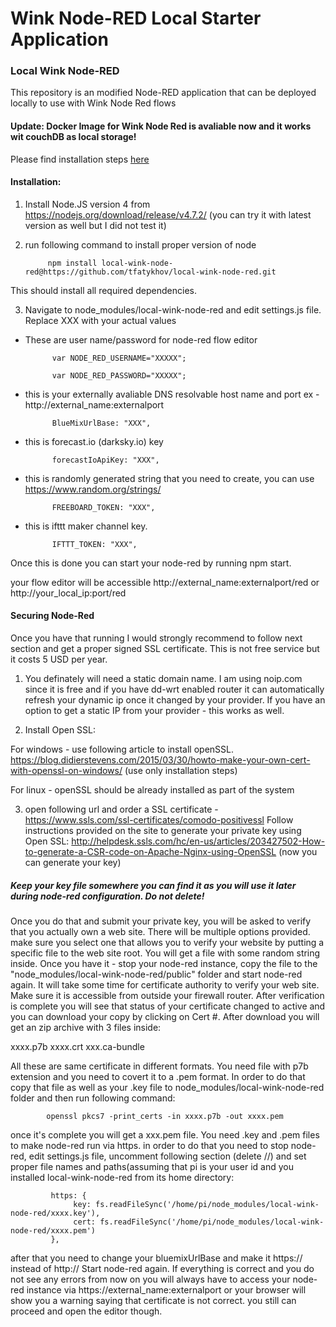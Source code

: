 Wink Node-RED Local Starter Application
====================================

### Local Wink Node-RED 
This repository is an modified  Node-RED application that can be deployed locally to use with Wink Node Red flows



#### Update: Docker Image for Wink Node Red is avaliable now and it works wit couchDB as local storage!
Please find installation steps  [here](docker/readme.md)

#### Installation:




1. Install Node.JS version 4 from https://nodejs.org/download/release/v4.7.2/ (you can try it with latest version as well but I did not test it)

2. run following command to install proper version of node

            npm install local-wink-node-red@https://github.com/tfatykhov/local-wink-node-red.git

This should install all required dependencies.

3. Navigate to node_modules/local-wink-node-red and edit settings.js file. Replace XXX with your actual values
- These are user name/password for node-red flow editor
      
            var NODE_RED_USERNAME="XXXXX";

            var NODE_RED_PASSWORD="XXXXX";

- this is your externally avaliable DNS resolvable host name and port ex - http://external_name:externalport
       
            BlueMixUrlBase: "XXX",  
       
- this is forecast.io (darksky.io) key
       
            forecastIoApiKey: "XXX", 
       
- this is randomly generated string that you need to create, you can use https://www.random.org/strings/         
       
            FREEBOARD_TOKEN: "XXX", 
       
- this is ifttt maker channel key.       
        
            IFTTT_TOKEN: "XXX", 
        
Once this is done you can start your node-red by running npm start.

your flow editor will be accessible  http://external_name:externalport/red or http://your_local_ip:port/red


#### Securing Node-Red
Once you have that running I would strongly recommend to follow next section and get a proper signed SSL certificate. This is not free service but it costs 5 USD per year. 

1. You definately will need a static domain name. I am using noip.com since it is free and if you have dd-wrt enabled router it can automatically refresh your dynamic ip once it changed by your provider.
If you have an option to get a static IP from your provider - this works as well.

2. Install Open SSL:

For windows - use following article to install openSSL.
https://blog.didierstevens.com/2015/03/30/howto-make-your-own-cert-with-openssl-on-windows/ (use only installation steps)

For linux - openSSL should be already installed as part of the system

3. open following url and order a SSL certificate - https://www.ssls.com/ssl-certificates/comodo-positivessl
Follow instructions provided on the site to generate your private key using Open SSL:
http://helpdesk.ssls.com/hc/en-us/articles/203427502-How-to-generate-a-CSR-code-on-Apache-Nginx-using-OpenSSL (now you can generate your key)

##### Keep your key file somewhere you can find it as you will use it later during node-red configuration. Do not delete!

Once you do that and submit your private key, you will be asked to verify that you actually own a web site. There will be multiple options provided. make sure you select one that allows you to verify your website by putting
a specific file to the web site root. You will get a file with some random string inside. Once you have it - stop your node-red instance, copy the file to the "node_modules/local-wink-node-red/public" folder and start node-red again.
It will take some time for certificate authority to verify your web site. Make sure it is accessible from outside your firewall router.
After verification is complete you will see that status of your certificate changed to active and you can download your copy by clicking on Cert #.
After download you will get an zip archive with 3 files inside:

xxxx.p7b
xxxx.crt
xxx.ca-bundle

All these are same certificate in different formats.
You need file with p7b extension and you need to covert it to a .pem format.
In order to do that copy that file as well as your .key file to node_modules/local-wink-node-red folder and then run following command:

            openssl pkcs7 -print_certs -in xxxx.p7b -out xxxx.pem

once it's complete you will get a xxx.pem file. You need .key and .pem files to make node-red run via https.
in order to do that you need to stop node-red, edit settings.js file, uncomment following section (delete //) and set proper file names and paths(assuming that pi is your user id and you installed local-wink-node-red from its home directory:

             https: {
                  key: fs.readFileSync('/home/pi/node_modules/local-wink-node-red/xxxx.key'),
                  cert: fs.readFileSync('/home/pi/node_modules/local-wink-node-red/xxxx.pem')
             },

after that you need to change your bluemixUrlBase and make it https:// instead of http://
Start node-red again.
If everything is correct and you do not see any errors from now on you will always have to access your node-red instance via https://external_name:externalport or your browser will show you a warning saying that certificate is not correct.
you still can proceed and open the editor though.
